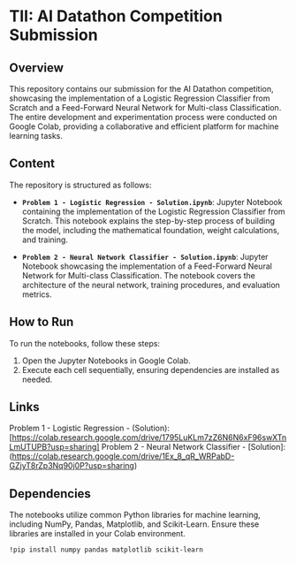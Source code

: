 # TII: AI Datathon Competition Submission

## Overview

This repository contains our submission for the AI Datathon competition, showcasing the implementation of a Logistic Regression Classifier from Scratch and a Feed-Forward Neural Network for Multi-class Classification. The entire development and experimentation process were conducted on Google Colab, providing a collaborative and efficient platform for machine learning tasks.

## Content

The repository is structured as follows:

- **`Problem 1 - Logistic Regression - Solution.ipynb`**: Jupyter Notebook containing the implementation of the Logistic Regression Classifier from Scratch. This notebook explains the step-by-step process of building the model, including the mathematical foundation, weight calculations, and training.

- **`Problem 2 - Neural Network Classifier - Solution.ipynb`**: Jupyter Notebook showcasing the implementation of a Feed-Forward Neural Network for Multi-class Classification. The notebook covers the architecture of the neural network, training procedures, and evaluation metrics.


## How to Run

To run the notebooks, follow these steps:

1. Open the Jupyter Notebooks in Google Colab.
2. Execute each cell sequentially, ensuring dependencies are installed as needed.

## Links
Problem 1 - Logistic Regression - (Solution): [https://colab.research.google.com/drive/1795LuKLm7zZ6N6N6xF96swXTnLmUTUPB?usp=sharing]
Problem 2 - Neural Network Classifier - [Solution]: (https://colab.research.google.com/drive/1Ex_8_qR_WRPabD-GZjyT8rZp3Nq90j0P?usp=sharing)


## Dependencies

The notebooks utilize common Python libraries for machine learning, including NumPy, Pandas, Matplotlib, and Scikit-Learn. Ensure these libraries are installed in your Colab environment.

```bash
!pip install numpy pandas matplotlib scikit-learn

